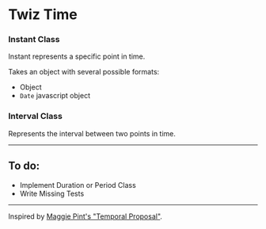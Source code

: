# Twiz Time

### Instant Class

Instant represents a specific point in time.

Takes an object with several possible formats:

* Object
* `Date` javascript object

### Interval Class

Represents the interval between two points in time.

---

## To do:

* Implement Duration or Period Class
* Write Missing Tests

---

Inspired by [Maggie Pint's "Temporal Proposal"](https://github.com/maggiepint/proposal-temporal).